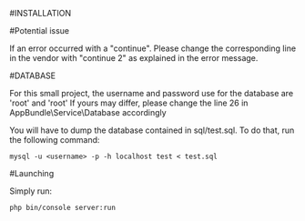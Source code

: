 #INSTALLATION

#Potential issue

If an error occurred with a "continue". Please change the corresponding line in the vendor with "continue 2" as 
explained in the error message. 

#DATABASE

For this small project, the username and password use for the database are 'root' and 'root'
If yours may differ, please change the line 26 in AppBundle\Service\Database accordingly

You will have to dump the database contained in sql/test.sql. To do that, run the following command:

``` mysql -u <username> -p -h localhost test < test.sql ```

#Launching

Simply run:

``` php bin/console server:run ```


